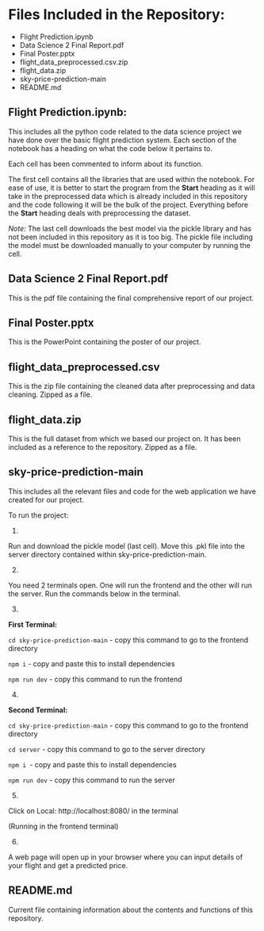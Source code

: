 # Files Included in the Repository: 
- Flight Prediction.ipynb
- Data Science 2 Final Report.pdf
- Final Poster.pptx
- flight_data_preprocessed.csv.zip
- flight_data.zip
- sky-price-prediction-main
- README.md

## Flight Prediction.ipynb: 

This includes all the python code related to the data science project we have done over the basic flight prediction system. Each section of the notebook has a heading on what the code below it pertains to. 

Each cell has been commented to inform about its function. 

The first cell contains all the libraries that are used within the notebook. 
For ease of use, it is better to start the program from the **Start** heading as it will take in the preprocessed data which is already included in this repository and the code following it will be the bulk of the project. Everything before the **Start** heading deals with preprocessing the dataset. 

*Note:* The last cell downloads the best model via the pickle library and has not been included in this repository as it is too big. The pickle file including the model must be downloaded manually to your computer by running the cell. 

## Data Science 2 Final Report.pdf

This is the pdf file containing the final comprehensive report of our project.

## Final Poster.pptx

This is the PowerPoint containing the poster of our project. 

## flight_data_preprocessed.csv

This is the zip file containing the cleaned data after preprocessing and data cleaning. Zipped as a file. 

## flight_data.zip

This is the full dataset from which we based our project on. It has been included as a reference to the repository. Zipped as a file. 

## sky-price-prediction-main

This includes all the relevant files and code for the web application we have created for our project. 

To run the project: 

1. 

Run and download the pickle model (last cell). Move this .pkl file into the server directory contained within sky-price-prediction-main.

2. 
You need 2 terminals open. One will run the frontend and the other will run the server. Run the commands below in the terminal. 

3. 
**First Terminal:**

`cd sky-price-prediction-main` - copy this command to go to the frontend directory

`npm i` - copy and paste this to install dependencies

`npm run dev` - copy this command to run the frontend

4. 
**Second Terminal:**

`cd sky-price-prediction-main` - copy this command to go to the frontend directory

`cd server` - copy this command to go to the server directory

`npm i `- copy and paste this to install dependencies

`npm run dev` - copy this command to run the server

5. 

Click on Local:   http://localhost:8080/ in the terminal

(Running in the frontend terminal)

6. 

A web page will open up in your browser where you can input details of your flight and get a predicted price.

## README.md

Current file containing information about the contents and functions of this repository. 



